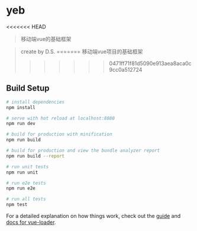 # yeb

<<<<<<< HEAD
> 移动端vue的基础框架

> create by D.S.
=======
> 移动端vue项目的基础框架
>>>>>>> 0471ff71f81d5090e913aea8aca0c9cc0a512724

## Build Setup

``` bash
# install dependencies
npm install

# serve with hot reload at localhost:8080
npm run dev

# build for production with minification
npm run build

# build for production and view the bundle analyzer report
npm run build --report

# run unit tests
npm run unit

# run e2e tests
npm run e2e

# run all tests
npm test
```

For a detailed explanation on how things work, check out the [guide](http://vuejs-templates.github.io/webpack/) and [docs for vue-loader](http://vuejs.github.io/vue-loader).
